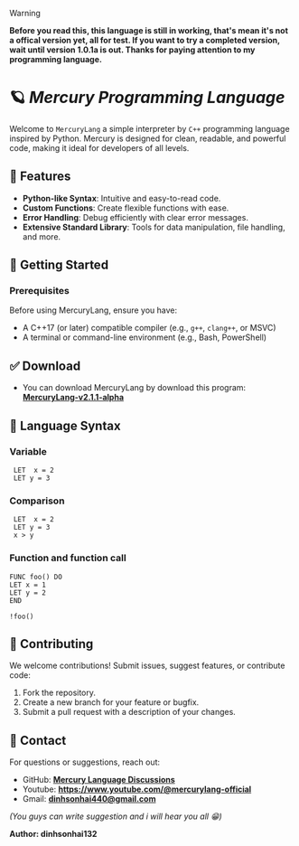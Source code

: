 > [!WARNING]
> **Before you read this, this language is still in working, that's mean it's not a offical version yet, all for test. If you want to try a completed version, wait until version 1.0.1a is out. Thanks for paying attention to my programming language.**

# 🪐 *Mercury Programming Language*

Welcome to ```MercuryLang``` a simple interpreter by ```C++``` programming language inspired by Python. Mercury is designed for clean, readable, and powerful code, making it ideal for developers of all levels.

## 🌟 Features

- **Python-like Syntax**: Intuitive and easy-to-read code.
- **Custom Functions**: Create flexible functions with ease.
- **Error Handling**: Debug efficiently with clear error messages.
- **Extensive Standard Library**: Tools for data manipulation, file handling, and more.

## 📒 Getting Started

### Prerequisites

Before using MercuryLang, ensure you have:
- A C++17 (or later) compatible compiler (e.g., `g++`, `clang++`, or MSVC)
- A terminal or command-line environment (e.g., Bash, PowerShell)

## ✅ Download
 - You can download MercuryLang by download this program: **[MercuryLang-v2.1.1-alpha](https://github.com/dinhsonhai132/MercuryLang-download/raw/refs/heads/main/MercuryLang-v2.1.1-binary-download.exe.exe)**

## 🔧 Language Syntax
### Variable
```mercury
 LET  x = 2
 LET y = 3
```

### Comparison
```mercury
 LET  x = 2
 LET y = 3
 x > y
```
### Function and function call
```mercury
FUNC foo() DO
LET x = 1
LET y = 2
END

!foo()
```

## 🤝 Contributing

We welcome contributions! Submit issues, suggest features, or contribute code:

1. Fork the repository.
2. Create a new branch for your feature or bugfix.
3. Submit a pull request with a description of your changes.

## 🔎 Contact

For questions or suggestions, reach out:

- GitHub: **[Mercury Language Discussions](https://github.com/dinhsonhai132/Mercury-Langluage/discussions/1)**
- Youtube: **https://www.youtube.com/@mercurylang-official**
- Gmail: **dinhsonhai440@gmail.com**

*(You guys can write suggestion and i will hear you all 😁)*

**Author: dinhsonhai132**
